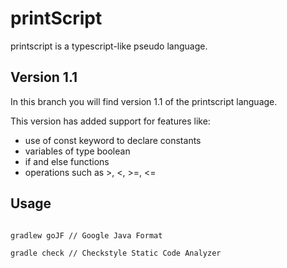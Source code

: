 # printScript

printscript is a typescript-like pseudo language.

## Version 1.1

In this branch you will find version 1.1 of the printscript language.

This version has added support for features like:

- use of const keyword to declare constants
- variables of type boolean
- if and else functions
- operations such as >, <, >=, <=

## Usage

```terminal

gradlew goJF // Google Java Format

gradle check // Checkstyle Static Code Analyzer

```
